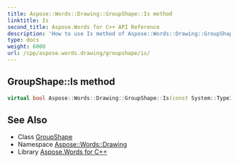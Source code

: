 ```yaml
---
title: Aspose::Words::Drawing::GroupShape::Is method
linktitle: Is
second_title: Aspose.Words for C++ API Reference
description: 'How to use Is method of Aspose::Words::Drawing::GroupShape class in C++.'
type: docs
weight: 6000
url: /cpp/aspose.words.drawing/groupshape/is/
---
```

## GroupShape::Is method




```cpp
virtual bool Aspose::Words::Drawing::GroupShape::Is(const System::TypeInfo &target) const override
```

## See Also

* Class [GroupShape](../)
* Namespace [Aspose::Words::Drawing](../../)
* Library [Aspose.Words for C++](../../../)
